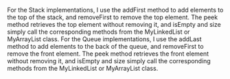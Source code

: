For the Stack implementations, I use the addFirst method to add elements to the top of the stack, and removeFirst to remove the top element. The peek method retrieves the top element without removing it, and isEmpty and size simply call the corresponding methods from the MyLinkedList or MyArrayList class.
For the Queue implementations, I use the addLast method to add elements to the back of the queue, and removeFirst to remove the front element. The peek method retrieves the front element without removing it, and isEmpty and size simply call the corresponding methods from the MyLinkedList or MyArrayList class.
